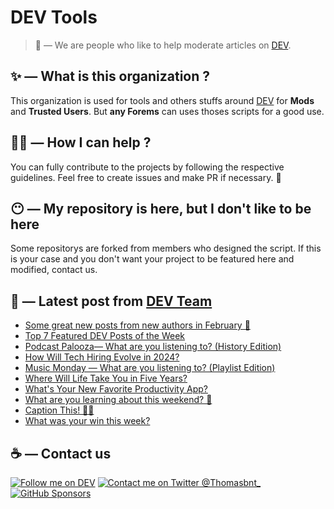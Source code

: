 # DEV Tools

> 🔧 — We are people who like to help moderate articles on [DEV](https://dev.to).

## ✨ — What is this organization ?

This organization is used for tools and others stuffs around [DEV](https://dev.to) for **Mods** and **Trusted Users**. But __any Forems__ can uses thoses scripts for a good use.


## 💪🏼 — How I can help ?

You can fully contribute to the projects by following the respective guidelines. Feel free to create issues and make PR if necessary. 🎉

## 😶 — My repository is here, but I don't like to be here

Some repositorys are forked from members who designed the script. If this is your case and you don't want your project to be featured here and modified, contact us.

## 📝 — Latest post from [DEV Team](https://dev.to/devteam)

<!-- BLOG-POST-LIST:START -->
- [Some great new posts from new authors in February 💞](https://dev.to/devteam/some-great-new-posts-from-new-authors-in-february-5em1)
- [Top 7 Featured DEV Posts of the Week](https://dev.to/devteam/top-7-featured-dev-posts-of-the-week-2933)
- [Podcast Palooza— What are you listening to? &lpar;History Edition&rpar;](https://dev.to/devteam/podcast-palooza-what-are-you-listening-to-history-edition-i8n)
- [How Will Tech Hiring Evolve in 2024?](https://dev.to/devteam/how-will-tech-hiring-evolve-in-2024-58go)
- [Music Monday — What are you listening to? &lpar;Playlist Edition&rpar;](https://dev.to/devteam/music-monday-what-are-you-listening-to-playlist-edition-2176)
- [Where Will Life Take You in Five Years?](https://dev.to/devteam/where-will-life-take-you-in-five-years-3l2)
- [What&#39;s Your New Favorite Productivity App?](https://dev.to/devteam/whats-your-new-favorite-productivity-app-5a04)
- [What are you learning about this weekend? 🧠](https://dev.to/devteam/what-are-you-learning-about-this-weekend-3ml0)
- [Caption This! 🤔💭](https://dev.to/devteam/caption-this-1673)
- [What was your win this week?](https://dev.to/devteam/what-was-your-win-this-week-1hej)
<!-- BLOG-POST-LIST:END -->


## ☕ — Contact us

[![Follow me on DEV](https://img.shields.io/badge/dev.to-%2308090A.svg?&style=for-the-badge&logo=dev.to&logoColor=white&alt=devto)](https://dev.to/thomasbnt)
[![Contact me on Twitter @Thomasbnt_](https://img.shields.io/badge/Contact%20me%20on%20Twitter-%231DA1F2.svg?&style=for-the-badge&logo=twitter&logoColor=white&alt=twitter)](https://twitter.com/messages/1142357270-1142357270?text=Hello,%20I%20contact%20you%20from%20devtotools%20&recipient_id=1142357270) [![GitHub Sponsors](https://img.shields.io/badge/Sponsor%20me-%23EA54AE.svg?&style=for-the-badge&logo=github-sponsors&logoColor=white)](https://github.com/sponsors/thomasbnt)


